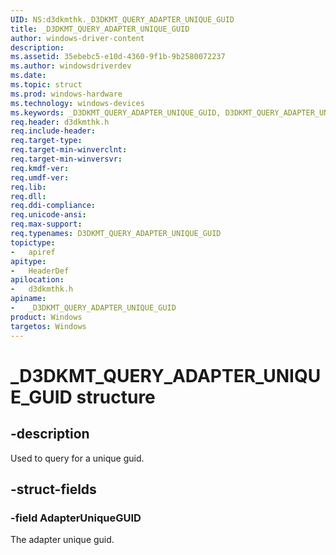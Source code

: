 ```yaml
---
UID: NS:d3dkmthk._D3DKMT_QUERY_ADAPTER_UNIQUE_GUID
title: _D3DKMT_QUERY_ADAPTER_UNIQUE_GUID
author: windows-driver-content
description:
ms.assetid: 35ebebc5-e10d-4360-9f1b-9b2580072237
ms.author: windowsdriverdev
ms.date:
ms.topic: struct
ms.prod: windows-hardware
ms.technology: windows-devices
ms.keywords: _D3DKMT_QUERY_ADAPTER_UNIQUE_GUID, D3DKMT_QUERY_ADAPTER_UNIQUE_GUID,
req.header: d3dkmthk.h
req.include-header:
req.target-type:
req.target-min-winverclnt:
req.target-min-winversvr:
req.kmdf-ver:
req.umdf-ver:
req.lib:
req.dll:
req.ddi-compliance:
req.unicode-ansi:
req.max-support:
req.typenames: D3DKMT_QUERY_ADAPTER_UNIQUE_GUID
topictype:
-	apiref
apitype:
-	HeaderDef
apilocation:
-	d3dkmthk.h
apiname:
-	_D3DKMT_QUERY_ADAPTER_UNIQUE_GUID
product: Windows
targetos: Windows
---
```


# _D3DKMT_QUERY_ADAPTER_UNIQUE_GUID structure

## -description

Used to query for a unique guid.

## -struct-fields

### -field AdapterUniqueGUID

The adapter unique guid.

